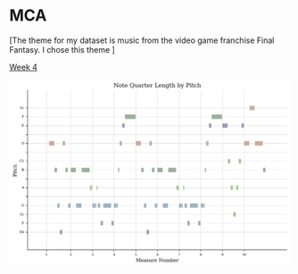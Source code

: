 # MCA
\[The theme for my dataset is music from the video game franchise Final Fantasy. I chose this theme \]

[Week 4](https://laurakarron.github.io/MCA-2023/week4.html)

![Piano roll](https://github.com/laurakarron/MCA-2023/blob/master/chocobo_pianoroll.png)
